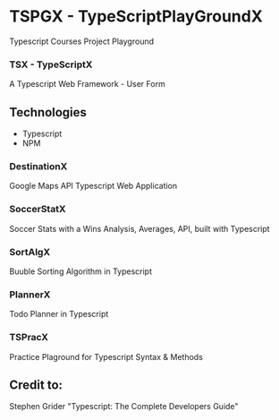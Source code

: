 # TSPGX - TypeScriptPlayGroundX

Typescript Courses Project Playground

### TSX - TypeScriptX

A Typescript Web Framework - User Form

## Technologies

- Typescript
- NPM

### DestinationX

Google Maps API Typescript Web Application

### SoccerStatX

Soccer Stats with a Wins Analysis, Averages, API, built with Typescript

### SortAlgX

Buuble Sorting Algorithm in Typescript

### PlannerX

Todo Planner in Typescript

### TSPracX

Practice Plaground for Typescript Syntax & Methods

## Credit to:

Stephen Grider "Typescript: The Complete Developers Guide"
